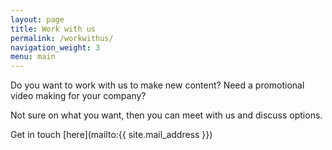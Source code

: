 ```yaml
---
layout: page
title: Work with us
permalink: /workwithus/
navigation_weight: 3
menu: main
---
```


Do you want to work with us to make new content? Need a promotional video making for your company? 

Not sure on what you want, then you can meet with us and discuss options. 

Get in touch [here](mailto:{{ site.mail_address }})